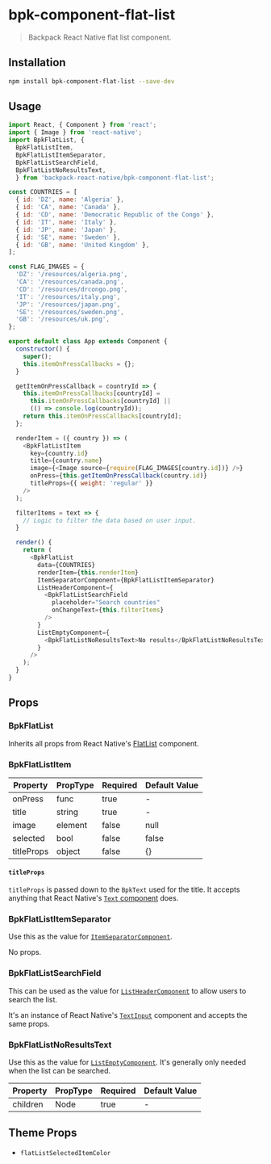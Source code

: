 # bpk-component-flat-list

> Backpack React Native flat list component.

## Installation

```sh
npm install bpk-component-flat-list --save-dev
```


## Usage

```js
import React, { Component } from 'react';
import { Image } from 'react-native';
import BpkFlatList, {
  BpkFlatListItem,
  BpkFlatListItemSeparator,
  BpkFlatListSearchField,
  BpkFlatListNoResultsText,
  } from 'backpack-react-native/bpk-component-flat-list';

const COUNTRIES = [
  { id: 'DZ', name: 'Algeria' },
  { id: 'CA', name: 'Canada' },
  { id: 'CD', name: 'Democratic Republic of the Congo' },
  { id: 'IT', name: 'Italy' },
  { id: 'JP', name: 'Japan' },
  { id: 'SE', name: 'Sweden' },
  { id: 'GB', name: 'United Kingdom' },
];

const FLAG_IMAGES = {
  'DZ': '/resources/algeria.png',
  'CA': '/resources/canada.png',
  'CD': '/resources/drcongo.png',
  'IT': '/resources/italy.png',
  'JP': '/resources/japan.png',
  'SE': '/resources/sweden.png',
  'GB': '/resources/uk.png',
};

export default class App extends Component {
  constructor() {
    super();
    this.itemOnPressCallbacks = {};
  }

  getItemOnPressCallback = countryId => {
    this.itemOnPressCallbacks[countryId] =
      this.itemOnPressCallbacks[countryId] ||
      (() => console.log(countryId));
    return this.itemOnPressCallbacks[countryId];
  };

  renderItem = ({ country }) => (
    <BpkFlatListItem
      key={country.id}
      title={country.name}
      image={<Image source={require(FLAG_IMAGES[country.id])} />}
      onPress={this.getItemOnPressCallback(country.id)}
      titleProps={{ weight: 'regular' }}
    />
  );

  filterItems = text => {
    // Logic to filter the data based on user input.
  }

  render() {
    return (
      <BpkFlatList
        data={COUNTRIES}
        renderItem={this.renderItem}
        ItemSeparatorComponent={BpkFlatListItemSeparator}
        ListHeaderComponent={
          <BpkFlatListSearchField
            placeholder="Search countries"
            onChangeText={this.filterItems}
          />
        }
        ListEmptyComponent={
          <BpkFlatListNoResultsText>No results</BpkFlatListNoResultsText>
        }
      />
    );
  }
}
```

## Props

### BpkFlatList

Inherits all props from React Native's [FlatList](https://facebook.github.io/react-native/docs/flatlist.html) component.

### BpkFlatListItem

| Property           | PropType                              | Required | Default Value |
| ------------------ | ------------------------------------- | -------- | ------------- |
| onPress            | func                                  | true     | -             |
| title              | string                                | true     | -             |
| image              | element                               | false    | null          |
| selected           | bool                                  | false    | false         |
| titleProps         | object                                | false    | {}            |

#### `titleProps`

`titleProps` is passed down to the `BpkText` used for the title. It accepts anything that React Native's [`Text` component](https://facebook.github.io/react-native/docs/text.html#props) does.

### BpkFlatListItemSeparator

Use this as the value for [`ItemSeparatorComponent`](https://facebook.github.io/react-native/docs/flatlist#itemseparatorcomponent).

No props.

### BpkFlatListSearchField

This can be used as the value for [`ListHeaderComponent`](https://facebook.github.io/react-native/docs/flatlist#listheadercomponent) to allow users to search the list.

It's an instance of React Native's [`TextInput`](https://facebook.github.io/react-native/docs/textinput) component and accepts the same props.

### BpkFlatListNoResultsText

Use this as the value for [`ListEmptyComponent`](https://facebook.github.io/react-native/docs/flatlist#listemptycomponent). It's generally only needed when the list can be searched.

| Property           | PropType                              | Required | Default Value |
| ------------------ | ------------------------------------- | -------- | ------------- |
| children           | Node                                  | true     | -             |

## Theme Props

* `flatListSelectedItemColor`
